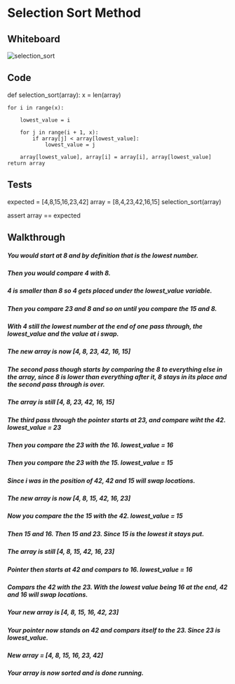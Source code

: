 # Selection Sort Method

## Whiteboard
![selection_sort](assets/select_sort.png)

## Code

def selection_sort(array):
    x = len(array)

    for i in range(x):

        lowest_value = i

        for j in range(i + 1, x):
            if array[j] < array[lowest_value]:
                lowest_value = j

        array[lowest_value], array[i] = array[i], array[lowest_value]
    return array

## Tests

expected = [4,8,15,16,23,42]
array = [8,4,23,42,16,15]
selection_sort(array)

assert array == expected


## Walkthrough

##### You would start at 8 and by definition that is the lowest number.
##### Then you would compare 4 with 8.
##### 4 is smaller than 8 so 4 gets placed under the lowest_value variable.
##### Then you compare 23 and 8 and so on until you compare the 15 and 8.
##### With 4 still the lowest number at the end of one pass through, the lowest_value and the value at i swap.
##### The new array is now [4, 8, 23, 42, 16, 15]
##### The second pass though starts by comparing the 8 to everything else in the array, since 8 is lower than everything after it, 8 stays in its place and the second pass through is over.
##### The array is still [4, 8, 23, 42, 16, 15]
##### The third pass through the pointer starts at 23, and compare wiht the 42. lowest_value = 23
##### Then you compare the 23 with the 16. lowest_value = 16
##### Then you compare the 23 with the 15. lowest_value = 15
##### Since i was in the position of 42, 42 and 15 will swap locations.
##### The new array is now [4, 8, 15, 42, 16, 23]
##### Now you compare the the 15 with the 42. lowest_value = 15
##### Then 15 and 16. Then 15 and 23. Since 15 is the lowest it stays put.
##### The array is still [4, 8, 15, 42, 16, 23]
##### Pointer then starts at 42 and compars to 16. lowest_value = 16
##### Compars the 42 with the 23. With the lowest value being 16 at the end, 42 and 16 will swap locations.
##### Your new array is [4, 8, 15, 16, 42, 23]
##### Your pointer now stands on 42 and compars itself to the 23. Since 23 is lowest_value.
##### New array = [4, 8, 15, 16, 23, 42]
##### Your array is now sorted and is done running.